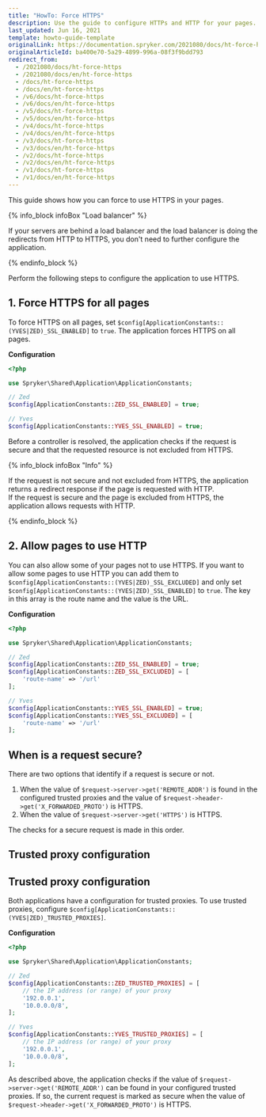 ```yaml
---
title: "HowTo: Force HTTPS"
description: Use the guide to configure HTTPs and HTTP for your pages.
last_updated: Jun 16, 2021
template: howto-guide-template
originalLink: https://documentation.spryker.com/2021080/docs/ht-force-https
originalArticleId: ba400e70-5a29-4899-996a-08f3f9bdd793
redirect_from:
  - /2021080/docs/ht-force-https
  - /2021080/docs/en/ht-force-https
  - /docs/ht-force-https
  - /docs/en/ht-force-https
  - /v6/docs/ht-force-https
  - /v6/docs/en/ht-force-https
  - /v5/docs/ht-force-https
  - /v5/docs/en/ht-force-https
  - /v4/docs/ht-force-https
  - /v4/docs/en/ht-force-https
  - /v3/docs/ht-force-https
  - /v3/docs/en/ht-force-https
  - /v2/docs/ht-force-https
  - /v2/docs/en/ht-force-https
  - /v1/docs/ht-force-https
  - /v1/docs/en/ht-force-https
---
```


This guide shows how you can force to use HTTPS in your pages.

{% info_block infoBox "Load balancer" %}

If your servers are behind a load balancer and the load balancer is doing the redirects from HTTP to HTTPS, you don't need to further configure the application.

{% endinfo_block %}

Perform the following steps to configure the application to use HTTPS.

## 1. Force HTTPS for all pages

To force HTTPS on all pages, set `$config[ApplicationConstants::(YVES|ZED)_SSL_ENABLED]` to `true`. The application forces HTTPS on all pages.

**Configuration**

```php
<?php

use Spryker\Shared\Application\ApplicationConstants;

// Zed
$config[ApplicationConstants::ZED_SSL_ENABLED] = true;

// Yves
$config[ApplicationConstants::YVES_SSL_ENABLED] = true;
```

Before a controller is resolved, the application checks if the request is secure and that the requested resource is not excluded from HTTPS.

{% info_block infoBox "Info" %}

If the request is not secure and not excluded from HTTPS, the application returns a redirect response if the page is requested with HTTP.<br>If the request is secure and the page is excluded from HTTPS, the application allows requests with HTTP.

{% endinfo_block %}

## 2. Allow pages to use HTTP

You can also allow some of your pages not to use HTTPS. If you want to allow some pages to use HTTP you can add them to `$config[ApplicationConstants::(YVES|ZED)_SSL_EXCLUDED]` and only set `$config[ApplicationConstants::(YVES|ZED)_SSL_ENABLED]` to `true`. The key in this array is the route name and the value is the URL.

**Configuration**

```php
<?php

use Spryker\Shared\Application\ApplicationConstants;

// Zed
$config[ApplicationConstants::ZED_SSL_ENABLED] = true;
$config[ApplicationConstants::ZED_SSL_EXCLUDED] = [
    'route-name' => '/url'
];

// Yves
$config[ApplicationConstants::YVES_SSL_ENABLED] = true;
$config[ApplicationConstants::YVES_SSL_EXCLUDED] = [
    'route-name' => '/url'
];
```

## When is a request secure?
There are two options that identify if a request is secure or not.

1. When the value of `$request->server->get('REMOTE_ADDR')` is found in the configured trusted proxies and the value of `$request->header->get('X_FORWARDED_PROTO')` is HTTPS.
2. When the value of `$request->server->get('HTTPS')` is HTTPS.

The checks for a secure request is made in this order.

## Trusted proxy configuration

## Trusted proxy configuration

Both applications have a configuration for trusted proxies. To use trusted proxies, configure `$config[ApplicationConstants::(YVES|ZED)_TRUSTED_PROXIES]`.

**Configuration**

```php
<?php

use Spryker\Shared\Application\ApplicationConstants;

// Zed
$config[ApplicationConstants::ZED_TRUSTED_PROXIES] = [
    // the IP address (or range) of your proxy
    '192.0.0.1',
    '10.0.0.0/8',
];

// Yves
$config[ApplicationConstants::YVES_TRUSTED_PROXIES] = [
    // the IP address (or range) of your proxy
    '192.0.0.1',
    '10.0.0.0/8',
];
```

As described above, the application checks if the value of `$request->server->get('REMOTE_ADDR')` can be found in your configured trusted proxies. If so, the current request is marked as secure when the value of `$request->header->get('X_FORWARDED_PROTO')` is HTTPS.
